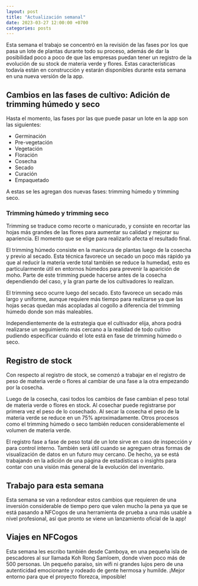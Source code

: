 ```yaml
---
layout: post
title: "Actualización semanal"
date: 2023-03-27 12:00:00 +0700
categories: posts
---
```


Esta semana el trabajo se concentró en la revisión de las fases por los que pasa un lote de plantas durante todo su proceso, además de dar la posibilidad poco a poco de que las empresas puedan tener un registro de la evolución de su stock de materia verde y flores. Estas características todavía están en construcción y estarán disponibles durante esta semana en una nueva versión de la app.

## Cambios en las fases de cultivo: Adición de trimming húmedo y seco

Hasta el momento, las fases por las que puede pasar un lote en la app son las siguientes:

- Germinación
- Pre-vegetación
- Vegetación
- Floración
- Cosecha
- Secado
- Curación
- Empaquetado

A estas se les agregan dos nuevas fases: trimming húmedo y trimming seco.

### Trimming húmedo y trimming seco

Trimming se traduce como recorte o manicurado, y consiste en recortar las hojas más grandes de las flores para aumentar su calidad y mejorar su apariencia. El momento que se elige para realizarlo afecta el resultado final.

El trimming húmedo consiste en la manicura de plantas luego de la cosecha y previo al secado. Esta técnica favorece un secado un poco más rápido ya que al reducir la materia verde total también se reduce la humedad, esto es particularmente útil en entornos húmedos para prevenir la aparición de moho. Parte de este trimming puede hacerse antes de la cosecha dependiendo del caso, y la gran parte de los cultivadores lo realizan.

El trimming seco ocurre luego del secado. Esto favorece un secado más largo y uniforme, aunque requiere más tiempo para realizarse ya que las hojas secas quedan más acopladas al cogollo a diferencia del trimming húmedo donde son más maleables.

Independientemente de la estrategia que el cultivador elija, ahora podrá realizarse un seguimiento más cercano a la realidad de todo cultivo pudiendo especificar cuándo el lote está en fase de trimming húmedo o seco.

## Registro de stock

Con respecto al registro de stock, se comenzó a trabajar en el registro de peso de materia verde o flores al cambiar de una fase a la otra empezando por la cosecha.

Luego de la cosecha, casi todos los cambios de fase cambian el peso total de materia verde o flores en stock. Al cosechar puede registrarse por primera vez el peso de lo cosechado. Al secar la cosecha el peso de la materia verde se reduce en un 75% aproximadamente. Otros procesos como el trimming húmedo o seco también reducen considerablemente el volumen de materia verde.

El registro fase a fase de peso total de un lote sirve en caso de inspección y para control interno. También será útil cuando se agreguen otras formas de visualización de datos en un futuro muy cercano. De hecho, ya se está trabajando en la adición de una página de estadísticas o insights para contar con una visión más general de la evolución del inventario.

## Trabajo para esta semana

Esta semana se van a redondear estos cambios que requieren de una inversión considerable de tiempo pero que valen mucho la pena ya que se está pasando a NFCogos de una herramienta de prueba a una más usable a nivel profesional, así que pronto se viene un lanzamiento oficial de la app!

## Viajes en NFCogos

Esta semana les escribo también desde Camboya, en una pequeña isla de pescadores al sur llamada Koh Rong Samloem, donde viven poco más de 500 personas. Un pequeño paraíso, sin wifi ni grandes lujos pero de una autenticidad emocionante y rodeado de gente hermosa y humilde. ¡Mejor entorno para que el proyecto florezca, imposible!
